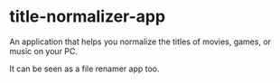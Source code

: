 # title-normalizer-app
An application that helps you normalize the titles of movies, games, or music on your PC.

It can be seen as a file renamer app too.
